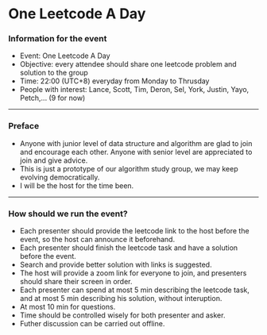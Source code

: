 # One Leetcode A Day

### Information for the event
* Event: One Leetcode A Day
* Objective: every attendee should share one leetcode problem and solution to the group
* Time: 22:00 (UTC+8) everyday from Monday to Thrusday 
* People with interest: Lance, Scott, Tim, Deron, Sel, York, Justin, Yayo, Petch,... (9 for now)
 
---
### Preface
* Anyone with junior level of data structure and algorithm are glad to join and encourage each other. Anyone with senior level are appreciated to join and give advice.
* This is just a prototype of our algorithm study group, we may keep evolving democratically. 
* I will be the host for the time been.
---
### How should we run the event?
* Each presenter should provide the leetcode link to the host before the event, so the host can announce it beforehand.
* Each presenter should finish the leetcode task and have a solution before the event.
* Search and provide better solution with links is suggested.
* The host will provide a zoom link for everyone to join, and presenters should share their screen in order.
* Each presenter can spend at most 5 min describing the leetcode task, and at most 5 min describing his solution, without interuption.
* At most 10 min for questions. 
* Time should be controlled wisely for both presenter and asker.
* Futher discussion can be carried out offline.



